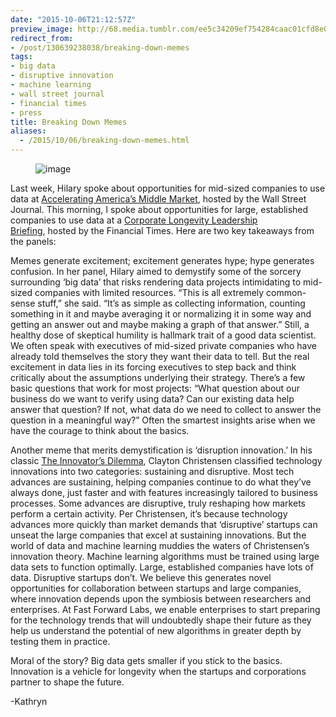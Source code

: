 ```yaml
---
date: "2015-10-06T21:12:57Z"
preview_image: http://68.media.tumblr.com/ee5c34209ef754284caac01cfd8e0374/tumblr_inline_nvtfasBYBg1ta78fg_540.png
redirect_from:
- /post/130639238038/breaking-down-memes
tags:
- big data
- disruptive innovation
- machine learning
- wall street journal
- financial times
- press
title: Breaking Down Memes
aliases:
  - /2015/10/06/breaking-down-memes.html
---
```


<figure data-orig-width="758" data-orig-height="508" class="tmblr-full"><img src="http://68.media.tumblr.com/ee5c34209ef754284caac01cfd8e0374/tumblr_inline_nvtfasBYBg1ta78fg_540.png" alt="image" data-orig-width="758" data-orig-height="508"/></figure><p>Last week, Hilary spoke about opportunities for mid-sized companies to use data at <a href="http://www.wsj.com/articles/michele-chambers-hilary-mason-jerry-wolfe-on-big-data-1444096892">Accelerating America’s Middle Market</a>, hosted by the Wall Street Journal. This morning, I spoke about opportunities for large, established companies to use data at a <a href="https://live.ft.com/Events/2015/Corporate-Longevity-Leadership-Briefing-New-York">Corporate Longevity Leadership Briefing</a>, hosted by the Financial Times. Here are two key takeaways from the panels: </p><p>Memes generate excitement; excitement generates hype; hype generates confusion. In her panel, Hilary aimed to demystify some of the sorcery surrounding ‘big data’ that risks rendering data projects intimidating to mid-sized companies with limited resources. “This is all extremely common-sense stuff,” she said. “It’s as simple as collecting information, counting something in it and maybe averaging it or normalizing it in some way and getting an answer out and maybe making a graph of that answer.” Still, a healthy dose of skeptical humility is hallmark trait of a good data scientist. We often speak with executives of mid-sized private companies who have already told themselves the story they want their data to tell. But the real excitement in data lies in its forcing executives to step back and think critically about the assumptions underlying their strategy. There’s a few basic questions that work for most projects: “What question about our business do we want to verify using data? Can our existing data help answer that question? If not, what data do we need to collect to answer the question in a meaningful way?” Often the smartest insights arise when we have the courage to think about the basics. </p><p>Another meme that merits demystification is ‘disruption innovation.’ In his classic <a href="https://en.wikipedia.org/wiki/The_Innovator%27s_Dilemma">The Innovator’s Dilemma</a>, Clayton Christensen classified technology innovations into two categories: sustaining and disruptive. Most tech advances are sustaining, helping companies continue to do what they’ve always done, just faster and with features increasingly tailored to business processes. Some advances are disruptive, truly reshaping how markets perform a certain activity. Per Christensen, it’s because technology advances more quickly than market demands that ‘disruptive’ startups can unseat the large companies that excel at sustaining innovations. But the world of data and machine learning muddies the waters of Christensen’s innovation theory. Machine learning algorithms must be trained using large data sets to function optimally. Large, established companies have lots of data. Disruptive startups don’t. We believe this generates novel opportunities for collaboration between startups and large companies, where innovation depends upon the symbiosis between researchers and enterprises. At Fast Forward Labs, we enable enterprises to start preparing for the technology trends that will undoubtedly shape their future as they help us understand the potential of new algorithms in greater depth by testing them in practice. </p><p>Moral of the story? Big data gets smaller if you stick to the basics. Innovation is a vehicle for longevity when the startups and corporations partner to shape the future. </p><p>-Kathryn</p>
